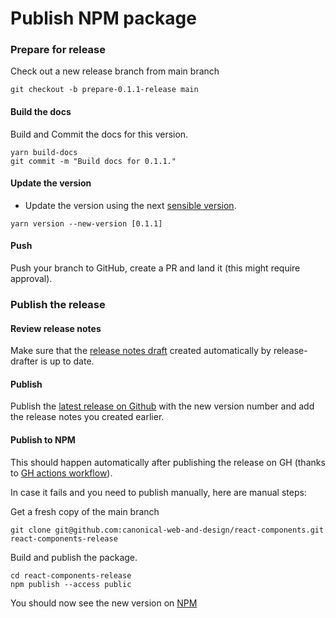 # Publish NPM package

### Prepare for release

Check out a new release branch from main branch

```shell
git checkout -b prepare-0.1.1-release main
```

#### Build the docs

Build and Commit the docs for this version.

```shell
yarn build-docs
git commit -m "Build docs for 0.1.1."
```

#### Update the version

- Update the version using the next [sensible version](https://semver.org/spec/v2.0.0.html).

```shell
yarn version --new-version [0.1.1]
```

#### Push

Push your branch to GitHub, create a PR and land it (this might require approval).

### Publish the release

#### Review release notes

Make sure that the [release notes draft](https://github.com/canonical-web-and-design/react-components/releases) created automatically by release-drafter is up to date.

#### Publish

Publish the [latest release on Github](https://github.com/canonical-web-and-design/react-components/releases) with the new version number and add the release notes you created earlier.

#### Publish to NPM

This should happen automatically after publishing the release on GH (thanks to [GH actions workflow](https://github.com/canonical-web-and-design/react-components/blob/main/.github/workflows/publish-on-release.yml)).

In case it fails and you need to publish manually, here are manual steps:

Get a fresh copy of the main branch

```shell
git clone git@github.com:canonical-web-and-design/react-components.git react-components-release
```

Build and publish the package.

```shell
cd react-components-release
npm publish --access public
```

You should now see the new version on [NPM](https://www.npmjs.com/package/@canonical/react-components)
